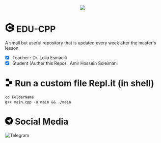 <div align="center"><img src="https://github.com/ahspace7/EDU-CPP/assets/148908703/67b955cf-1eab-4eb5-ac6b-866ee117e70c" width="700"></div>


# <img src="https://raw.githubusercontent.com/ahspace7/EDU-CPP/main/object-storage/cpp.svg" width="30" heght="3-">  EDU-CPP
A small but useful repository that is updated every week after the master's lesson
- [x] Teacher : Dr. Leila Esmaeili
- [x] Student (Auther this Repo) : Amir Hossein Soleimani
# <img src="https://raw.githubusercontent.com/ahspace7/EDU-CPP/main/object-storage/replit.svg" width="25" height="25"> Run a custom file Repl.it (in shell)
```run
cd FolderName
g++ main.cpp -o main && ./main
```
# <img src="https://raw.githubusercontent.com/ahspace7/EDU-CPP/main/object-storage/social.svg" width="25"> Social Media
![Telegram](https://img.shields.io/website?url=https%3A%2F%2Ft.me%2FLE_CEIT_QIAU&up_message=Dr.%20Leila%20Esmaeili%20-%20Qom%20IAU&color=blue)

